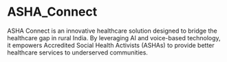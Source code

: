 # ASHA_Connect
ASHA Connect is an innovative healthcare solution designed to bridge the healthcare gap in rural India. By leveraging AI and voice-based technology, it empowers Accredited Social Health Activists (ASHAs) to provide better healthcare services to underserved communities.
